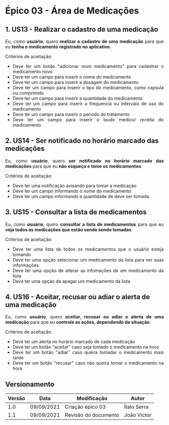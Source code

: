# Épico 03 - Área de Medicações

## 1. US13 - Realizar o cadastro de uma medicação

<div style="text-align: justify">
Eu, como <b>usuário</b>, quero <b>realizar o cadastro de uma medicação</b> para que eu <b>tenha o medicamento registrado no aplicativo</b>.
</div>

Critérios de aceitação:

- <div style="text-align: justify">Deve ter um botão "adicionar novo medicamento" para cadastrar o medicamento novo</div>
- <div style="text-align: justify">Deve ter um campo para inserir o nome do medicamento</div>
- <div style="text-align: justify">Deve ter um campo para inserir a dosagem do medicamento</div>
- <div style="text-align: justify">Deve ter um campo para inserir o tipo do medicamento, como capsula ou comprimido</div>
- <div style="text-align: justify">Deve ter um campo para inserir a quantidade do medicamento</div>
- <div style="text-align: justify">Deve ter um campo para inserir a frequencia ou intervalo de uso do medicamento</div>
- <div style="text-align: justify">Deve ter um campo para inserir o periodo do tratamento</div>
- <div style="text-align: justify">Deve ter um campo para inserir o laudo medico/ receita do medicamento</div>

## 2. US14 - Ser notificado no horário marcado das medicações

<div style="text-align: justify">
Eu, como <b>usuário</b>, quero <b>ser notificado no horário marcado das medicações</b> para que eu <b>não esqueça e tome os medicamentos</b>.
</div>

Critérios de aceitação:

- <div style="text-align: justify">Deve ter uma notificação avisando para tomar a medicação</div>
- <div style="text-align: justify">Deve ter um campo informando o nome do medicamento</div>
- <div style="text-align: justify">Deve ter um campo informando a quantidade de deve ser tomada</div>

## 3. US15 - Consultar a lista de medicamentos

<div style="text-align: justify">
Eu, como <b>usuário</b>, quero <b>consultar a lista de medicamentos</b> para que eu <b>veja todos as medicações que estão sendo sendo tomadas</b>.
</div>

Critérios de aceitação:

- <div style="text-align: justify">Deve ter uma lista de todos os medicamentos que o usuário esteja tomando </div>
- <div style="text-align: justify">Deve ter uma opção selecionar um medicamento da lista para ver suas informações</div>
- <div style="text-align: justify">Deve ter uma opção de alterar as infomações de um medicamento da lista</div>
- <div style="text-align: justify">Deve ter uma opção de apagar um medicamento da lista</div>

## 4. US16 - Aceitar, recusar ou adiar o alerta de uma medicação

<div style="text-align: justify">
Eu, como <b>usuário</b>, quero <b>aceitar, recusar ou adiar o alerta de uma medicação</b> para que eu <b>controle as ações, dependendo da situação</b>.
</div>

Critérios de aceitação:

- <div style="text-align: justify">Deve ter um alerta no horário marcado de cada medicação</div>
- <div style="text-align: justify">Deve ter um botão "aceitar" caso seja tomado o medicamento na hora</div>
- <div style="text-align: justify">Deve ter um botão "adiar" caso queira tomadar o medicamento mais tarde</div>
- <div style="text-align: justify">Deve ter um botão "recusar" caso não queira tomar o medicamento na hora</div>



## Versionamento
| Versão | Data | Modificação | Autor |
|--|--|--|--|
| 1.0 | 09/09/2021 | Criação épico 03 | Ítalo Serra |
| 1.1 | 09/09/2021 | Revisão do documento | João Victor|